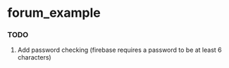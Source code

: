 # forum_example

### TODO
1. Add password checking (firebase requires a password to be at least 6 characters)

